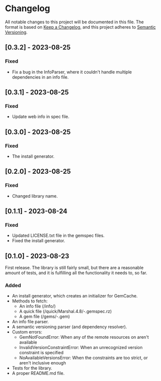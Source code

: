 # Changelog
All notable changes to this project will be documented in this file.
The format is based on [Keep a Changelog](https://keepachangelog.com/en/1.0.0/),
and this project adheres to [Semantic Versioning](https://semver.org/spec/v2.0.0.html).

## [0.3.2] - 2023-08-25
### Fixed
- Fix a bug in the InfoParser, where it couldn't handle multiple dependencies in an info file.

## [0.3.1] - 2023-08-25
### Fixed
- Update web info in spec file.

## [0.3.0] - 2023-08-25
### Fixed
- The install generator.

## [0.2.0] - 2023-08-25
### Fixed
- Changed library name.

## [0.1.1] - 2023-08-24
### Fixed
- Updated LICENSE.txt file in the gemspec files.
- Fixed the install generator.

## [0.1.0] - 2023-08-23
First release. The library is still fairly small, but there are a reasonable amount of tests, and
it is fulfilling all the functionality it needs to, so far.
### Added
- An install generator, which creates an initializer for GemCache.
- Methods to fetch:
  - An info file (<host>/info/<gem>)
  - A quick file (<host>/quick/Marshal.4.8/<gem>-<version>.gemspec.rz)
  - A gem file (<host>/gems/<gem>-<version>.gem)
- An info file parser.
- A semantic versioning parser (and dependency resolver).
- Custom errors:
  - GemNotFoundError: When any of the remote resources on <host> aren't available
  - InvalidVersionConstraintError: When an unrecognized version constraint is specified
  - NoAvailableVersionsError: When the constraints are too strict, or aren't inclusive enough
- Tests for the library.
- A proper README.md file.
